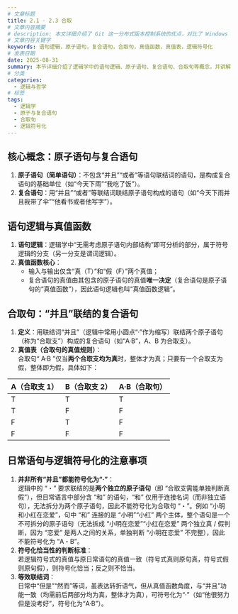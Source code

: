 ```yaml
---
# 文章标题
title: 2.1 - 2.3 合取
# 文章内容摘要
# description: 本文详细介绍了 Git 这一分布式版本控制系统的优点，对比了 Windows 与 macOS/Linux 系统下的常用命令，讲解了 vim 操作模式及常用命令，还阐述了 Git 的基本配置、特定项目配置和命令缩写设置等内容。
# 文章内容关键字
keywords: 语句逻辑，原子语句，复合语句，合取句，真值函数，真值表，逻辑符号化
# 发表日期
date: 2025-08-31
summary: 本节详细介绍了逻辑学中的语句逻辑、原子语句、复合语句、合取句等概念，并讲解了合取句的真值规则和日常语句与逻辑符号化的注意事项。
# 分类
categories:
  - 逻辑与哲学
# 标签
tags:
  - 逻辑学
  - 原子与复合语句
  - 合取句
  - 逻辑符号化
---
```


## 核心概念：原子语句与复合语句

1. **原子语句（简单语句）**：不包含“并且”“或者”等语句联结词的语句，是构成复合语句的基础单位（如“今天下雨”“我吃了饭”）。
2. **复合语句**：用“并且”“或者”等联结词联结原子语句构成的语句（如“今天下雨并且我带了伞”“他看书或者他写字”）。

## 语句逻辑与真值函数

1. **语句逻辑**：逻辑学中“无需考虑原子语句内部结构”即可分析的部分，属于符号逻辑的分支（另一分支是谓词逻辑）。
2. **真值函数核心**：
   - 输入与输出仅含“真（T）”和“假（F）”两个真值；
   - 复合语句的真值由其包含的原子语句的真值**唯一决定**（复合语句是原子语句的“真值函数”），因此语句逻辑也叫“真值函数逻辑”。

## 合取句：“并且”联结的复合语句

1. **定义**：用联结词“并且”（逻辑中常用小圆点“·”作为缩写）联结两个原子语句（称为“合取支”）构成的复合语句（如“A·B”，A、B 为合取支）。
2. **真值表（合取句的真值规则）**：  
   合取句“ A·B ”仅当**两个合取支均为真**时，整体才为真；只要有一个合取支为假，整体即为假，具体如下：

| A（合取支 1） | B（合取支 2） | A·B（合取句） |
| ------------- | ------------- | ------------- |
| T             | T             | T             |
| T             | F             | F             |
| F             | T             | F             |
| F             | F             | F             |

## 日常语句与逻辑符号化的注意事项

1. **并非所有“并且”都能符号化为“·”**：  
   逻辑中的 “・” 要求联结的是**两个独立的原子语句**（即 “合取支需能单独判断真假”），但日常语言中部分含 “和” 的语句，“和” 仅用于连接名词（而非独立语句），无法拆分为两个原子语句，因此不能符号化为合取句 “・”。例如 “小明和小红在恋爱”，句中 “和” 连接的是 “小明”“小红” 两个主体，整个语句是一个不可拆分的原子语句（无法拆成 “小明在恋爱”“小红在恋爱” 两个独立真 / 假判断，因为 “恋爱” 是两人之间的关系，单独判断 “小明在恋爱” 不完整），因此不能符号化为 “A・B”。
2. **符号化恰当性的判断标准**：  
   若逻辑符号式的真值与原日常语句的真值一致（符号式真则原句真，符号式假则原句假），则符号化恰当；反之则不恰当。
3. **等效联结词**：  
   日常中“但是”“然而”等词，虽表达转折语气，但从真值函数角度，与“并且”功能一致（均需前后两部分均为真，整体才为真），可符号化为“·”（如“他很努力但是没考好”，符号化为“A·B”）。
